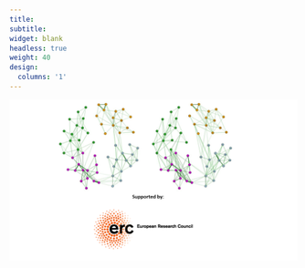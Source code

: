 ```yaml
---
title:
subtitle:
widget: blank
headless: true
weight: 40
design:
  columns: '1'
---
```



![image](welcome.png)

